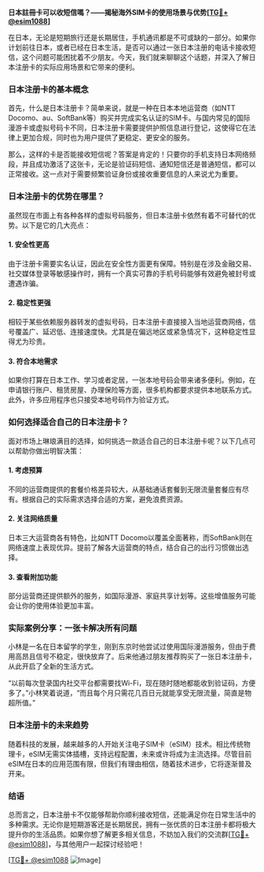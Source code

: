 **日本註冊卡可以收短信嗎？——揭秘海外SIM卡的使用场景与优势[[TG💪+ @esim1088](https://t.me/s/esim1088)]**

在日本，无论是短期旅行还是长期居住，手机通讯都是不可或缺的一部分。如果你计划前往日本，或者已经在日本生活，是否可以通过一张日本注册的电话卡接收短信，这个问题可能困扰着不少朋友。今天，我们就来聊聊这个话题，并深入了解日本注册卡的实际应用场景和它带来的便利。

### 日本注册卡的基本概念

首先，什么是日本注册卡？简单来说，就是一种在日本本地运营商（如NTT Docomo、au、SoftBank等）购买并完成实名认证的SIM卡。与国内常见的国际漫游卡或虚拟号码卡不同，日本注册卡需要提供护照信息进行登记，这使得它在法律上更加合规，同时也为用户提供了更稳定、更安全的服务。

那么，这样的卡是否能接收短信呢？答案是肯定的！只要你的手机支持日本网络频段，并且成功激活了这张卡，无论是验证码短信、通知短信还是普通短信，都可以正常接收。这一点对于需要频繁验证身份或接收重要信息的人来说尤为重要。

### 日本注册卡的优势在哪里？

虽然现在市面上有各种各样的虚拟号码服务，但日本注册卡依然有着不可替代的优势。以下是它的几大亮点：

#### 1. **安全性更高**
由于注册卡需要实名认证，因此在安全性方面更有保障。特别是在涉及金融交易、社交媒体登录等敏感操作时，拥有一个真实可靠的手机号码能够有效避免被封号或遭遇诈骗。

#### 2. **稳定性更强**
相较于某些依赖服务器转发的虚拟号码，日本注册卡直接接入当地运营商网络，信号覆盖广、延迟低、连接速度快。尤其是在偏远地区或紧急情况下，这种稳定性显得尤为珍贵。

#### 3. **符合本地需求**
如果你打算在日本工作、学习或者定居，一张本地号码会带来诸多便利。例如，在申请银行账户、租赁房屋、办理保险等方面，很多机构都要求提供本地联系方式。此外，许多应用程序也只接受本地号码作为验证方式。

### 如何选择适合自己的日本注册卡？

面对市场上琳琅满目的选择，如何挑选一款适合自己的日本注册卡呢？以下几点可以帮助你做出明智决策：

#### 1. **考虑预算**
不同的运营商提供的套餐价格差异较大，从基础通话套餐到无限流量套餐应有尽有。根据自己的实际需求选择合适的方案，避免浪费资源。

#### 2. **关注网络质量**
日本三大运营商各有特色，比如NTT Docomo以覆盖全面著称，而SoftBank则在网络速度上表现优异。提前了解各大运营商的特点，结合自己的出行习惯做出选择。

#### 3. **查看附加功能**
部分运营商还提供额外的服务，如国际漫游、家庭共享计划等。这些增值服务可能会让你的使用体验更加丰富。

### 实际案例分享：一张卡解决所有问题

小林是一名在日本留学的学生，刚到东京时他尝试过使用国际漫游服务，但由于费用高昂且信号不稳定，很快放弃了。后来他通过朋友推荐购买了一张日本注册卡，从此开启了全新的生活方式。

“以前每次登录国内社交平台都需要找Wi-Fi，现在随时随地都能收到验证码，方便多了。”小林笑着说道，“而且每个月只需花几百日元就能享受无限流量，简直是物超所值。”

### 日本注册卡的未来趋势

随着科技的发展，越来越多的人开始关注电子SIM卡（eSIM）技术。相比传统物理卡，eSIM无需实体插槽，支持远程配置，未来或许将成为主流选择。尽管目前eSIM在日本的应用范围有限，但我们有理由相信，随着技术进步，它将逐渐普及开来。

### 结语

总而言之，日本注册卡不仅能够帮助你顺利接收短信，还能满足你在日常生活中的多种需求。无论你是短期游客还是长期居民，拥有一张优质的日本注册卡都将极大提升你的生活品质。如果你想了解更多相关信息，不妨加入我们的交流群[[TG💪+ @esim1088](https://t.me/s/esim1088)]，与其他用户一起探讨经验吧！

[[TG💪+ @esim1088](https://t.me/s/esim1088) ![Image](https://i.postimg.cc/4NQfJmqS/Snipaste-2025-05-13-00-14-12.png)]